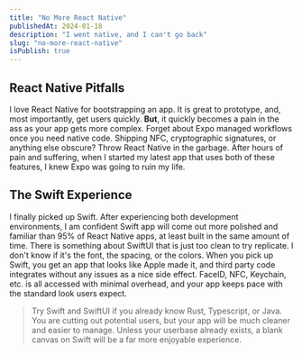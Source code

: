 ```yaml
---
title: "No More React Native"
publishedAt: 2024-01-18
description: "I went native, and I can't go back"
slug: "no-more-react-native"
isPublish: true
---
```


## React Native Pitfalls

I love React Native for bootstrapping an app. It is great to prototype, and, most importantly, get users quickly. 
**But**, it quickly becomes a pain in the ass as your app gets more complex. Forget about Expo managed workflows once you need native code. Shipping NFC, cryptographic signatures, or anything else obscure? Throw React Native in the garbage. After hours of pain and suffering, when I started my latest app that uses both of these features, I knew Expo was going to ruin my life.

## The Swift Experience

I finally picked up Swift. After experiencing both development environments, I am confident Swift app will come out more polished and familiar than 95% of React Native apps, at least built in the same amount of time. There is something about SwiftUI that is just too clean to try replicate. I don't know if it's the font, the spacing, or the colors. When you pick up Swift, you get an app that looks like Apple made it, and third party code integrates without any issues as a nice side effect. FaceID, NFC, Keychain, etc. is all accessed with minimal overhead, and your app keeps pace with the standard look users expect. 

> Try Swift and SwiftUI if you already know Rust, Typescript, or Java. 
> You are cutting out potential users, but your app will be much cleaner and easier to manage.
> Unless your userbase already exists, a blank canvas on Swift will be a far more enjoyable experience.

